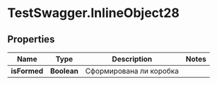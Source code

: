 # TestSwagger.InlineObject28

## Properties

Name | Type | Description | Notes
------------ | ------------- | ------------- | -------------
**isFormed** | **Boolean** | Сформирована ли коробка | 


